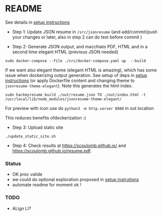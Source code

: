 # README

See details in [setup instructions](setup_instructions.md)

- Step 1: Update JSON resume in `/src/jsonresume` (and add/commit/push your changes or later, also in step 2 can do test before commit )

- Step 2: Generate JSON output, and macchiato PDF, HTML and in a second time elegant HTML (previous JSON needed)

```
sudo docker-compose --file ./src/docker-compose.yaml up  --build
```
If we want also elegant theme (elegant HTML is amazing), which has some issue when dockerizing output generation. See setup of deps in [setup instructions](setup_instructions.md) (or apply Dockerfile content and changing theme to `jsonresume-theme-elegant`). Note this generates the html index. 

```
sudo hackmyresume build ./out/resume.json TO ./out/index.html -t /usr/local/lib/node_modules/jsonresume-theme-elegant/
```

For preview with icon use do `python3 -m http.server 8080` in out location

This reduces benefits ofdockerization :(

- Step 3: Upload static site

```
./update_static_site.sh 
```

- Step 4: Check results at  https://scoulomb.github.io/ and https://scoulomb.github.io/resume.pdf.


### Status

- OK proc valide 
- we could do optional exploration proposed in [setup instrutions](setup_instructions.md#EXPLO_TAG)
- automate readme for moment ok !

### TODO

- ALign LI?
